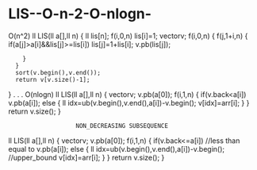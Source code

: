 # LIS--O-n-2-O-nlogn-

O(n^2)
 ll LIS(ll a[],ll n)
  {
      ll lis[n];
      f(i,0,n)
      lis[i]=1;
      vector<ll>v;
      f(i,0,n)
      {
        f(j,1+i,n)
        {
          if(a[j]>a[i]&&lis[j]>=lis[i])
          lis[j]=1+lis[i];
          v.pb(lis[j]);

        }
      }
      sort(v.begin(),v.end());
      return v[v.size()-1];
  }
.
.
.
O(nlogn)
ll LIS(ll a[],ll n)
  {
     vector<ll>v;
     v.pb(a[0]);
     f(i,1,n)
     {
       if(v.back<a[i])
       v.pb(a[i]);
       else
       {
         ll idx=ub(v.begin(),v.end(),a[i])-v.begin();
         v[idx]=arr[i];
       }
     }
       return v.size();
  }
                       
                       
                       NON_DECREASING SUBSEQUENCE
                       
                       
                       
  ll LIS(ll a[],ll n)
  {
     vector<ll>v;
     v.pb(a[0]);
     f(i,1,n)
     {
       if(v.back<=a[i])     //less than equal to
       v.pb(a[i]);
       else
       {
         ll idx=ub(v.begin(),v.end(),a[i])-v.begin();   //upper_bound
         v[idx]=arr[i];
       }
     }
       return v.size();
  }


                       
                       
                       


